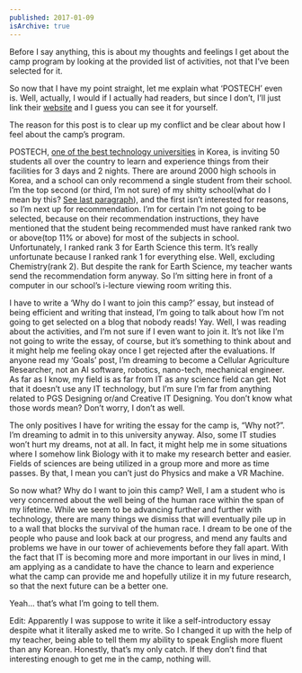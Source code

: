 ```yaml
---
published: 2017-01-09
isArchive: true
---
```


Before I say anything, this is about my thoughts and feelings I get about the camp program by looking at the provided list of activities, not that I’ve been selected for it.

So now that I have my point straight, let me explain what&nbsp;‘POSTECH’ even is. Well, actually, I would if I actually had readers, but since I don’t, I’ll just link their [website](http://wwwhome.postech.ac.kr/web/eng/ersh_02_02) and I guess you can see it for yourself.

The reason for this post is to clear up my conflict and be clear about how I feel about the camp’s program.&nbsp;

POSTECH, [one of the best technology universities](http://www.home.postech.ac.kr/web/eng/eint_05_05) in Korea, is inviting 50 students all over the country to learn and experience things from their facilities for 3 days and 2 nights. There are around 2000 high schools in Korea, and a school can only recommend a single student from their school. I’m the top second (or third, I’m not sure) of my shitty school(what do I mean by this? [See last paragraph](http://wildkidappeared.tumblr.com/post/150071956035/goals)), and the first isn’t interested for reasons, so I’m next up for recommendation. I’m for certain I’m not going to be selected, because on their recommendation instructions, they have mentioned that the student being recommended must have ranked rank two or above(top 11% or above) for most of the subjects in school. Unfortunately, I ranked rank 3 for Earth Science this term. It’s really unfortunate because I ranked rank 1 for everything else. Well, excluding Chemistry(rank 2). But despite the rank for Earth Science, my teacher wants send the recommendation form anyway. So I’m sitting here in front of a computer in our school’s i-lecture viewing room writing this.

I have to write a&nbsp;‘Why do I want to join this camp?’ essay, but instead of being efficient and writing that instead, I’m going to talk about how I’m not going to get selected on a blog that nobody reads! Yay. Well, I was reading about the activities, and I’m not sure if I even want to join it. It’s not like I’m not going to write the essay, of course, but it’s something to think about and it might help me feeling okay once I get rejected after the evaluations. If anyone read my&nbsp;‘Goals’ post, I’m dreaming to become a Cellular Agriculture Researcher, not an AI software, robotics, nano-tech, mechanical engineer. As far as I know, my field is as far from IT as any science field can get. Not that it doesn’t use any IT technology, but I’m sure I’m far from anything related to PGS Designing or/and Creative IT Designing. You don’t know what those words mean? Don’t worry, I don’t as well.

The only positives I have for writing the essay for the camp is,&nbsp;“Why not?”. I’m dreaming to admit in to this university anyway. Also, some IT studies won’t hurt my dreams, not at all. In fact, it might help me in some situations where I somehow link Biology with it to make my research better and easier. Fields of sciences are being utilized in a group more and more as time passes. By that, I mean you can’t just do Physics and make a VR Machine.

So now what? Why do I want to join this camp? Well, I am a student who is very concerned about the well being of the human race within the span of my lifetime. While we seem to be advancing further and further with technology, there are many things we dismiss that will eventually pile up in to a wall that blocks the survival of the human race. I dream to be one of the people who pause and look back at our progress, and mend any faults and problems we have in our tower of achievements before they fall apart. With the fact that IT is becoming more and more important in our lives in mind, I am applying as a candidate to have the chance to learn and experience what the camp can provide me and hopefully utilize it in my future research, so that the next future can be a better one.

Yeah... that’s what I’m going to tell them.

Edit: Apparently I was suppose to write it like a self-introductory essay despite what it literally asked me to write. So I changed it up with the help of my teacher, being able to tell them my ability to speak English more fluent than any Korean. Honestly, that’s my only catch. If they don’t find that interesting enough to get me in the camp, nothing will.
